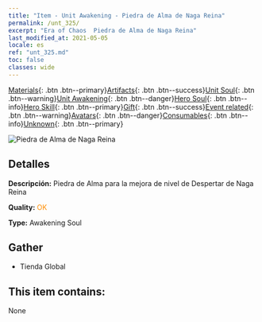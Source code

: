 ```yaml
---
title: "Item - Unit Awakening - Piedra de Alma de Naga Reina"
permalink: /unt_325/
excerpt: "Era of Chaos  Piedra de Alma de Naga Reina"
last_modified_at: 2021-05-05
locale: es
ref: "unt_325.md"
toc: false
classes: wide
---
```

 [Materials](/ItemsES/){: .btn .btn--primary}[Artifacts](/ItemsES/Artifacts/){: .btn .btn--success}[Unit Soul](/ItemsES/UnitSoul/){: .btn .btn--warning}[Unit Awakening](/ItemsES/UnitAwakening/){: .btn .btn--danger}[Hero Soul](/ItemsES/HeroSoul/){: .btn .btn--info}[Hero Skill](/ItemsES/HeroSkill/){: .btn .btn--primary}[Gift](/ItemsES/Gift/){: .btn .btn--success}[Event related](/ItemsES/Events/){: .btn .btn--warning}[Avatars](/ItemsES/Avatars/){: .btn .btn--danger}[Consumables](/ItemsES/Consumables/){: .btn .btn--info}[Unknown](/ItemsES/Unknown/){: .btn .btn--primary}

 ![Piedra de Alma de Naga Reina](/images/u/tia_shenv.jpg)

## Detalles
 **Descripción:** Piedra de Alma para la mejora de nivel de Despertar de Naga Reina

 **Quality:** <span style="color: #FF8C00">OK</span>

 **Type:** Awakening Soul

## Gather

*    Tienda Global 

## This item contains:

  None


